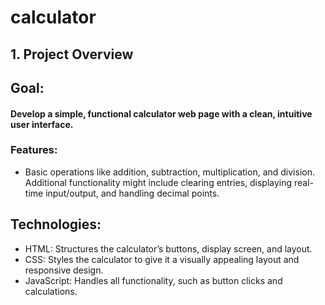 ﻿# calculator
## 1. Project Overview
## Goal: 
#### Develop a simple, functional calculator web page with a clean, intuitive user interface.
### Features: 
- Basic operations like addition, subtraction, multiplication, and division. Additional functionality might include clearing entries, displaying real-time input/output, and handling decimal points.
## Technologies:
- HTML: Structures the calculator’s buttons, display screen, and layout.
- CSS: Styles the calculator to give it a visually appealing layout and responsive design.
- JavaScript: Handles all functionality, such as button clicks and calculations.
